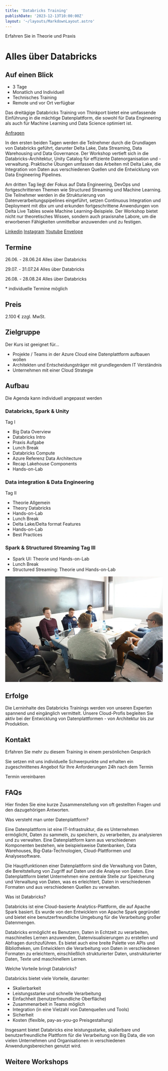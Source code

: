 ```yaml
---
title: 'Databricks Training'
publishDate: '2023-12-13T10:00:00Z'
layout: '~/layouts/MarkdownLayout.astro'
---
```


Erfahren Sie in Theorie und Praxis

# Alles über Databricks

## Auf einen Blick

- 3 Tage
- Monatlich und Individuell
- Technisches Training
- Remote und vor Ort verfügbar

Das dreitägige Databricks Training von Thinkport bietet eine umfassende Einführung in die mächtige Datenplattform, die sowohl für Data Engineering als auch für Machine Learning und Data Science optimiert ist.

[Anfragen](#sec1)

In den ersten beiden Tagen werden die Teilnehmer durch die Grundlagen von Databricks geführt, darunter Delta Lake, Data Streaming, Data Warehousing und Data Governance. Der Workshop vertieft sich in die Databricks-Architektur, Unity Catalog für effiziente Datenorganisation und -verwaltung. Praktische Übungen umfassen das Arbeiten mit Delta Lake, die Integration von Daten aus verschiedenen Quellen und die Entwicklung von Data Engineering Pipelines.

Am dritten Tag liegt der Fokus auf Data Engineering, DevOps und fortgeschrittenen Themen wie Structured Streaming und Machine Learning. Die Teilnehmer werden in die Strukturierung von Datenverarbeitungspipelines eingeführt, setzen Continuous Integration und Deployment mit dbx um und erkunden fortgeschrittene Anwendungen von Delta Live Tables sowie Machine Learning-Beispiele. Der Workshop bietet nicht nur theoretisches Wissen, sondern auch praxisnahe Labore, um die erworbenen Fähigkeiten unmittelbar anzuwenden und zu festigen.

[](#linksection)[Linkedin](https://www.linkedin.com/company/11759873) [Instagram](https://www.instagram.com/thinkport/) [Youtube](https://www.youtube.com/channel/UCnke3WYRT6bxuMK2t4jw2qQ) [Envelope](mailto:tdrechsel@thinkport.digital)

## Termine

26.06. - 28.06.24 Alles über Databricks

29.07. - 31.07.24 Alles über Databricks

26.08. - 28.08.24 Alles über Databricks

\* individuelle Termine möglich

## Preis

2.100 € zzgl. MwSt.

## Zielgruppe

Der Kurs ist geeignet für...

- Projekte / Teams in der Azure Cloud eine Datenplattform aufbauen wollen
- Architekten und Entscheidungsträger mit grundlegendem IT Verständnis
- Unternehmen mit einer Cloud Strategie

## Aufbau

Die Agenda kann individuell angepasst werden

### Databricks, Spark & Unity

Tag I

- Big Data Overview
- Databricks Intro
- Praxis Aufgabe
- Lunch Break
- Databricks Compute
- Azure Referenz Data Architecture
- Recap Lakehouse Components
- Hands-on-Lab

### Data integration & Data Engineering

Tag II

- Theorie Allgemein
- Theory Databricks
- Hands-on-Lab
- Lunch Break
- Delta Lake/Delta format Features
- Hands-on-Lab
- Best Practices

### Spark & Structured Streaming Tag III

- Spark UI: Theorie und Hands-on-Lab
- Lunch Break
- Structured Streaming: Theorie und Hands-on-Lab

![Sechs Personen, die an einem Tisch sitzen und offenbar verhandeln oder über Geschäfte sprechen.](images/DSC01530-1024x683.jpg)

## Erfolge

Die Lerninhalte des Databricks Trainings werden von unseren Experten spannend und eingänglich vermittelt. Unsere Cloud-Profis begleiten Sie aktiv bei der Entwicklung von Datenplattformen -
von Architektur bis zur Produktion.

## Kontakt

Erfahren Sie mehr zu diesem Training in einem persönlichen Gespräch

Sie setzen mit uns individuelle Schwerpunkte und erhalten ein zugeschnittenes Angebot für Ihre Anforderungen 24h nach dem Termin

Termin vereinbaren

## FAQs

Hier finden Sie eine kurze Zusammenstellung von oft gestellten Fragen und den dazugehörigen Antworten.

Was versteht man unter Datenplattform?

Eine Datenplattform ist eine IT-Infrastruktur, die es Unternehmen ermöglicht, Daten zu sammeln, zu speichern, zu verarbeiten, zu analysieren und zu verwalten. Eine Datenplattform kann aus verschiedenen Komponenten bestehen, wie beispielsweise Datenbanken, Data Warehouses, Big-Data-Technologien, Cloud-Plattformen und Analysesoftware.

Die Hauptfunktionen einer Datenplattform sind die Verwaltung von Daten, die Bereitstellung von Zugriff auf Daten und die Analyse von Daten. Eine Datenplattform bietet Unternehmen eine zentrale Stelle zur Speicherung und Verwaltung von Daten, was es erleichtert, Daten in verschiedenen Formaten und aus verschiedenen Quellen zu verwalten.

Was ist Databricks?

Databricks ist eine Cloud-basierte Analytics-Plattform, die auf Apache Spark basiert. Es wurde von den Entwicklern von Apache Spark gegründet und bietet eine benutzerfreundliche Umgebung für die Verarbeitung großer Datenmengen.

Databricks ermöglicht es Benutzern, Daten in Echtzeit zu verarbeiten, maschinelles Lernen anzuwenden, Datenvisualisierungen zu erstellen und Abfragen durchzuführen. Es bietet auch eine breite Palette von APIs und Bibliotheken, um Entwicklern die Verarbeitung von Daten in verschiedenen Formaten zu erleichtern, einschließlich strukturierter Daten, unstrukturierter Daten, Texte und maschinellem Lernen.

Welche Vorteile bringt Databricks?

Databricks bietet viele Vorteile, darunter:

- Skalierbarkeit
- Leistungsstarke und schnelle Verarbeitung
- Einfachheit (benutzerfreundliche Oberfläche)
- Zusammenarbeit in Teams möglich
- Integration (in eine Vielzahl von Datenquellen und Tools)
- Sicherheit
- Kosten (flexible, pay-as-you-go Preisgestaltung)

Insgesamt bietet Databricks eine leistungsstarke, skalierbare und benutzerfreundliche Plattform für die Verarbeitung von Big Data, die von vielen Unternehmen und Organisationen in verschiedenen Anwendungsbereichen genutzt wird.

## Weitere Workshops
